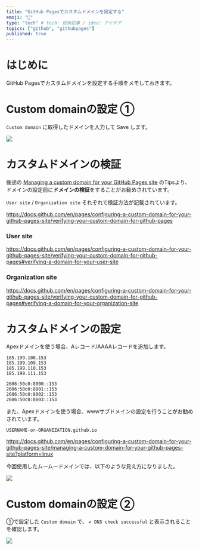 ```yaml
---
title: "GitHub Pagesでカスタムドメインを設定する"
emoji: "🌊"
type: "tech" # tech: 技術記事 / idea: アイデア
topics: ["github", "githubpages"]
published: true
---
```


# はじめに

GitHub Pagesでカスタムドメインを設定する手順をメモしておきます。

# Custom domainの設定 ①

`Custom domain` に取得したドメインを入力して Save します。

![](https://github.com/user-attachments/assets/31218dd0-093c-40d9-a0df-46a2a05e591e)

# カスタムドメインの検証

後述の [Managing a custom domain for your GitHub Pages site](https://docs.github.com/en/pages/configuring-a-custom-domain-for-your-github-pages-site/managing-a-custom-domain-for-your-github-pages-site?platform=linux) のTipsより、ドメインの設定前に**ドメインの検証**をすることがお勧めされています。

`User site` / `Organization site` それぞれで検証方法が記載されています。

https://docs.github.com/en/pages/configuring-a-custom-domain-for-your-github-pages-site/verifying-your-custom-domain-for-github-pages

### User site

https://docs.github.com/en/pages/configuring-a-custom-domain-for-your-github-pages-site/verifying-your-custom-domain-for-github-pages#verifying-a-domain-for-your-user-site

### Organization site

https://docs.github.com/en/pages/configuring-a-custom-domain-for-your-github-pages-site/verifying-your-custom-domain-for-github-pages#verifying-a-domain-for-your-organization-site

# カスタムドメインの設定

Apexドメインを使う場合、Aレコード/AAAAレコードを追加します。

```
185.199.108.153
185.199.109.153
185.199.110.153
185.199.111.153
```

```
2606:50c0:8000::153
2606:50c0:8001::153
2606:50c0:8002::153
2606:50c0:8003::153
```

また、Apexドメインを使う場合、wwwサブドメインの設定を行うことがお勧めされています。

```
USERNAME-or-ORGANIZATION.github.io
```

https://docs.github.com/en/pages/configuring-a-custom-domain-for-your-github-pages-site/managing-a-custom-domain-for-your-github-pages-site?platform=linux

今回使用したムームードメインでは、以下のような見え方になりました。

![](https://github.com/user-attachments/assets/4494227e-6d01-4eb2-bdc2-aeb5143f4b5f)

# Custom domainの設定 ②

①で設定した `Custom domain` で、 `✔ DNS check successful` と表示されることを確認します。

![](https://github.com/user-attachments/assets/de076050-e573-4a67-bd8d-49ef5e05a6a3)
